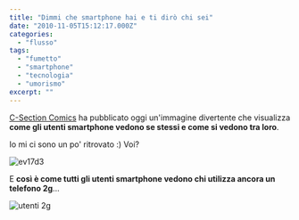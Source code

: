 ```yaml
---
title: "Dimmi che smartphone hai e ti dirò chi sei"
date: "2010-11-05T15:12:17.000Z"
categories:
  - "flusso"
tags:
  - "fumetto"
  - "smartphone"
  - "tecnologia"
  - "umorismo"
excerpt: ""
---
```


[C-Section Comics](http://www.csectioncomics.com/) ha pubblicato oggi un'immagine divertente che visualizza **come gli utenti smartphone vedono se stessi e come si vedono tra loro**.

Io mi ci sono un po' ritrovato :) Voi?

![](https://enricodeleo.s3.eu-south-1.amazonaws.com/uploads/2010/11/ev17d3-723x1024.jpg" "ev17d3")

E **così è come tutti gli utenti smartphone vedono chi utilizza ancora un telefono 2g**...

![](https://enricodeleo.s3.eu-south-1.amazonaws.com/images/28cljxe.jpg "utenti 2g")
